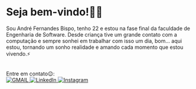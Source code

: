 <h1>Seja bem-vindo!👋😄</h1>

Sou André Fernandes Bispo, tenho 22 e estou na fase final da faculdade de Engenharia de Software. Desde criança tive um grande contato com a computação e sempre sonhei em trabalhar com isso um dia, bom... aqui estou, tornando um sonho realidade e amando cada momento que estou vivendo.⚡ 
<br><br>

Entre em contato😉:<br>
<a href="mailto:andrefer483@gmail.com">
  <img src='https://res.cloudinary.com/andrefer/image/upload/v1602461993/Social%20Networks/Gmail.png' alt='GMAIL' target="_blank"/>
</a>
<a href="https://www.linkedin.com/in/andrefbispo/">
  <img src='https://res.cloudinary.com/andrefer/image/upload/v1602461990/Social%20Networks/LinkedIn.png' alt='LinkedIn' target="_blank"/>
</a>
<a href="https://www.instagram.com/dev.andref/">
  <img src='https://res.cloudinary.com/andrefer/image/upload/v1602461987/Social%20Networks/Instagram.png' alt='Instagram' target="_blank"/>
</a>

